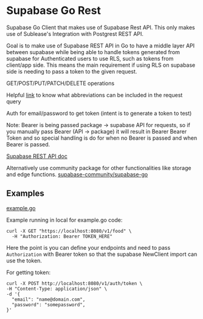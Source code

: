 # Supabase Go Rest

Supabase Go Client that makes use of Supabase Rest API. This only makes use of Sublease's Integration with Postgrest REST API.

Goal is to make use of Supabase REST API in Go to have a middle layer API between supabase while being able to handle tokens generated from supabase for Authenticated users to use RLS, such as tokens from client/app side.
This means the main requirement if using RLS on supabase side is needing to pass a token to the given request.

GET/POST/PUT/PATCH/DELETE operations


Helpful [link](https://docs.postgrest.org/en/v12/references/api/tables_views.html#operators) to know what abbreviations can be included in the request query

Auth for email/password to get token (intent is to generate a token to test)

Note: Bearer is being passed package -> supabase API for requests, so if you manually pass Bearer (API -> package) it will result in Bearer Bearer Token and so special handling is do for when no Bearer is passed and when Bearer is passed.

[Supabase REST API doc](https://supabase.com/docs/guides/api)

Alternatively use community package for other functionalities like storage and edge functions. [supabase-community/supabase-go](https://github.com/supabase-community/supabase-go)


## Examples

[example.go](https://github.com/jtclarkjr/supabase-go-rest/blob/main/example/example.go)

Example running in local for example.go code:
```
curl -X GET "https://localhost:8080/v1/food" \
  -H "Authorization: Bearer TOKEN_HERE"
```
Here the point is you can define your endpoints and need to pass `Authorization` with Bearer token so that the supabase NewClient import can use the token.

For getting token:
```
curl -X POST http://localhost:8080/v1/auth/token \
-H "Content-Type: application/json" \
-d '{
  "email": "name@domain.com",
  "password": "somepassword",
}'
```

